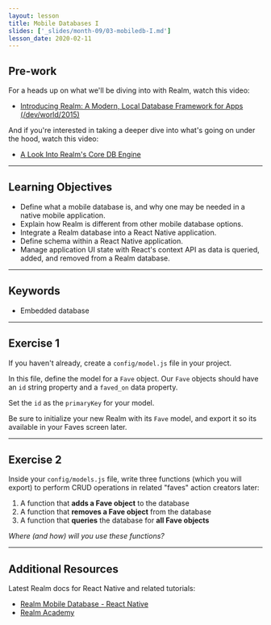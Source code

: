 ```yaml
---
layout: lesson
title: Mobile Databases I
slides: ['_slides/month-09/03-mobiledb-I.md']
lesson_date: 2020-02-11
---
```


## Pre-work

For a heads up on what we'll be diving into with Realm, watch this video:

- [Introducing Realm: A Modern, Local Database Framework for Apps (/dev/world/2015)](https://www.youtube.com/watch?v=doCOxzl8CFM)

And if you're interested in taking a deeper dive into what's going on under the hood, watch this video:

- [A Look Into Realm's Core DB Engine](https://realm.io/news/jp-simard-realm-core-database-engine/)

---

## Learning Objectives

- Define what a mobile database is, and why one may be needed in a native mobile application.
- Explain how Realm is different from other mobile database options.
- Integrate a Realm database into a React Native application.
- Define schema within a React Native application.
- Manage application UI state with React's context API as data is queried, added, and removed from a Realm database.

---

## Keywords

- Embedded database

---

## Exercise 1

If you haven't already, create a `config/model.js` file in your project.

In this file, define the model for a `Fave` object. Our `Fave` objects should have an `id` string property and a `faved_on` data property.

Set the `id` as the `primaryKey` for your model.

Be sure to initialize your new Realm with its `Fave` model, and export it so its available in your Faves screen later.

---

## Exercise 2

Inside your `config/models.js` file, write three functions (which you will export) to perform CRUD operations in related "faves" action creators later:

1.  A function that **adds a Fave object** to the database
2.  A function that **removes a Fave object** from the database
3.  A function that **queries** the database for **all Fave objects**

_Where (and how) will you use these functions?_

---

## Additional Resources

Latest Realm docs for React Native and related tutorials:

- [Realm Mobile Database - React Native](https://realm.io/docs/react-native/latest/)
- [Realm Academy](https://academy.realm.io/)
